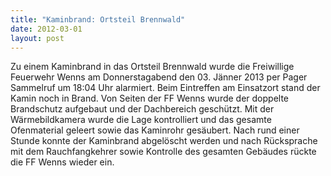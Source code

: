 ```yaml
---
title: "Kaminbrand: Ortsteil Brennwald"
date: 2012-03-01
layout: post
---
```


Zu einem Kaminbrand in das Ortsteil Brennwald wurde die Freiwillige Feuerwehr Wenns am Donnerstagabend den 03. Jänner 2013 per Pager Sammelruf um 18:04 Uhr alarmiert. Beim Eintreffen am Einsatzort stand der Kamin noch in Brand. Von Seiten der FF Wenns wurde der doppelte Brandschutz aufgebaut und der Dachbereich geschützt. Mit der Wärmebildkamera wurde die Lage kontrolliert und das gesamte Ofenmaterial geleert sowie das Kaminrohr gesäubert. Nach rund einer Stunde konnte der Kaminbrand abgelöscht werden und nach Rücksprache mit dem Rauchfangkehrer sowie Kontrolle des gesamten Gebäudes rückte die FF Wenns wieder ein.